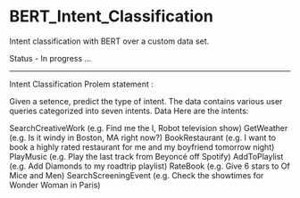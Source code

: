# BERT_Intent_Classification
Intent classification with BERT over a custom data set.

Status  - In progress ...



-------------------------------------

Intent Classification
Prolem statement :

Given a setence, predict the type of intent.
The data contains various user queries categorized into seven intents.
Data
Here are the intents:

SearchCreativeWork (e.g. Find me the I, Robot television show)
GetWeather (e.g. Is it windy in Boston, MA right now?)
BookRestaurant (e.g. I want to book a highly rated restaurant for me and my boyfriend tomorrow night)
PlayMusic (e.g. Play the last track from Beyoncé off Spotify)
AddToPlaylist (e.g. Add Diamonds to my roadtrip playlist)
RateBook (e.g. Give 6 stars to Of Mice and Men)
SearchScreeningEvent (e.g. Check the showtimes for Wonder Woman in Paris)
